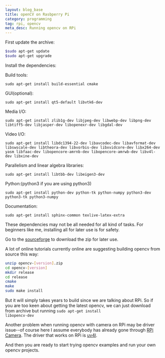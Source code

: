 ```yaml
---
layout: blog_base
title: openCV on Rasbperry Pi
category: programming
tag: rpi, opencv
meta_desc: Running opencv on RPi
---
```

First update the archive:

~~~bash
$sudo apt-get update
$sudo apt-get upgrade
~~~

Install the dependencies:

Build tools:

~~~
sudo apt-get install build-essential cmake
~~~

GUI(optional):

~~~
sudo apt-get install qt5-default libvtk6-dev
~~~

Media I/O:

~~~
sudo apt-get install zlib1g-dev libjpeg-dev libwebp-dev libpng-dev libtiff5-dev libjasper-dev libopenexr-dev libgdal-dev
~~~

Video I/O:

~~~
sudo apt-get install libdc1394-22-dev libavcodec-dev libavformat-dev libswscale-dev libtheora-dev libvorbis-dev libxvidcore-dev libx264-dev yasm libfaac-dev libopencore-amrnb-dev libopencore-amrwb-dev libv4l-dev libxine-dev
~~~

Parallelism and linear algebra libraries:

~~~
sudo apt-get install libtbb-dev libeigen3-dev
~~~

Python:(python3 if you are using python3)

~~~
sudo apt-get install python-dev python-tk python-numpy python3-dev python3-tk python3-numpy
~~~

Documentation:

~~~
sudo apt-get install sphinx-common texlive-latex-extra
~~~

These dependencies may not be all needed for all kind of tasks. For beginners like me, installing all for later use is for safety.

Go to the [sourceforge](http://sourceforge.net/projects/opencvlibrary/files/opencv-unix/) to download the zip for later use.

A lot of online tutorials currently online are suggesting building opencv from source this way:

~~~bash
unzip opencv-[version].zip
cd opencv-[version]
mkdir release
cd release
cmake
make
sudo make install
~~~

But it will simply takes years to build since we are talking about RPi. So if you are too keen about getting the latest opencv, we can just download from archive but running <code>sudo apt-get install libopencv-dev</code>

Another problem when running opencv with camera on RPi may be driver issue--of course here I assume everybody has already gone through [RPi Camera](http://www.raspberrypi.org/help/camera-module-setup/). The driver that works on RPi is [uv4l](http://www.linux-projects.org/modules/sections/index.php?op=viewarticle&artid=14).

And then you are ready to start trying opencv examples and run your own opencv projects.
